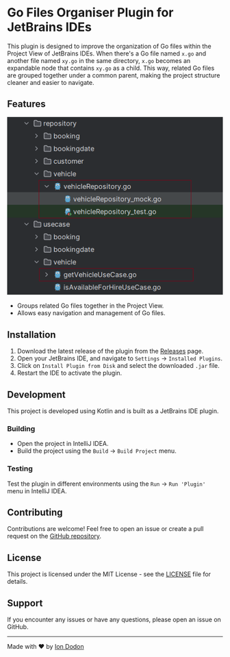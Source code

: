 # Go Files Organiser Plugin for JetBrains IDEs

This plugin is designed to improve the organization of Go files within the Project View of JetBrains IDEs. When there's a Go file named `x.go` and another file named `xy.go` in the same directory, `x.go` becomes an expandable node that contains `xy.go` as a child. This way, related Go files are grouped together under a common parent, making the project structure cleaner and easier to navigate.

## Features

![Example](images/example.png)

- Groups related Go files together in the Project View.
- Allows easy navigation and management of Go files.

## Installation

1. Download the latest release of the plugin from the [Releases](https://github.com/iondodon/go-files-organiser/releases) page.
2. Open your JetBrains IDE, and navigate to `Settings` -> `Installed Plugins`.
3. Click on `Install Plugin from Disk` and select the downloaded `.jar` file.
4. Restart the IDE to activate the plugin.

## Development

This project is developed using Kotlin and is built as a JetBrains IDE plugin.

### Building

- Open the project in IntelliJ IDEA.
- Build the project using the `Build` -> `Build Project` menu.

### Testing

Test the plugin in different environments using the `Run` -> `Run 'Plugin'` menu in IntelliJ IDEA.

## Contributing

Contributions are welcome! Feel free to open an issue or create a pull request on the [GitHub repository](https://github.com/iondodon/go-files-organiser).

## License

This project is licensed under the MIT License - see the [LICENSE](https://github.com/iondodon/go-files-organiser/blob/main/LICENSE.txt) file for details.

## Support

If you encounter any issues or have any questions, please open an issue on GitHub.

---

Made with ❤️ by [Ion Dodon](https://github.com/iondodon)
